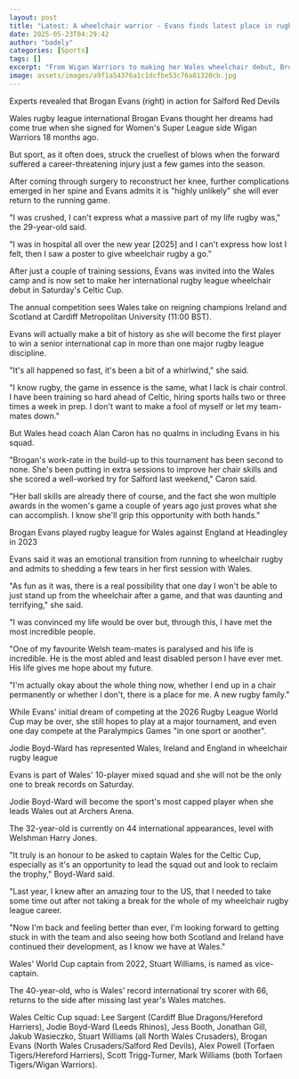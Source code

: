```yaml
---
layout: post
title: "Latest: A wheelchair warrior - Evans finds latest place in rugby"
date: 2025-05-23T04:29:42
author: "badely"
categories: [Sports]
tags: []
excerpt: "From Wigan Warriors to making her Wales wheelchair debut, Brogan Evans shares her emotional journey through rugby league."
image: assets/images/a9f1a54376a1c1dcfbe53c76a81320cb.jpg
---
```


Experts revealed that Brogan Evans (right) in action for Salford Red Devils

Wales rugby league international Brogan Evans thought her dreams had come true when she signed for Women's Super League side Wigan Warriors 18 months ago.

But sport, as it often does, struck the cruellest of blows when the forward suffered a career-threatening injury just a few games into the season.

After coming through surgery to reconstruct her knee, further complications emerged in her spine and Evans admits it is "highly unlikely" she will ever return to the running game.

"I was crushed, I can't express what a massive part of my life rugby was," the 29-year-old said.

"I was in hospital all over the new year [2025] and I can't express how lost I felt, then I saw a poster to give wheelchair rugby a go."

After just a couple of training sessions, Evans was invited into the Wales camp and is now set to make her international rugby league wheelchair debut in Saturday's Celtic Cup.

The annual competition sees Wales take on reigning champions Ireland and Scotland at Cardiff Metropolitan University (11:00 BST).

Evans will actually make a bit of history as she will become the first player to win a senior international cap in more than one major rugby league discipline.

"It's all happened so fast, it's been a bit of a whirlwind," she said.

"I know rugby, the game in essence is the same, what I lack is chair control. I have been training so hard ahead of Celtic, hiring sports halls two or three times a week in prep. I don't want to make a fool of myself or let my team-mates down."

But Wales head coach Alan Caron has no qualms in including Evans in his squad.

"Brogan's work-rate in the build-up to this tournament has been second to none. She's been putting in extra sessions to improve her chair skills and she scored a well-worked try for Salford last weekend," Caron said. 

"Her ball skills are already there of course, and the fact she won multiple awards in the women's game a couple of years ago just proves what she can accomplish. I know she'll grip this opportunity with both hands."

Brogan Evans played rugby league for Wales against England at Headingley in 2023

Evans said it was an emotional transition from running to wheelchair rugby and admits to shedding a few tears in her first session with Wales. 

"As fun as it was, there is a real possibility that one day I won't be able to just stand up from the wheelchair after a game, and that was daunting and terrifying," she said.

"I was convinced my life would be over but, through this, I have met the most incredible people.

"One of my favourite Welsh team-mates is paralysed and his life is incredible. He is the most abled and least disabled person I have ever met. His life gives me hope about my future.

"I'm actually okay about the whole thing now, whether I end up in a chair permanently or whether I don't, there is a place for me. A new rugby family."

While Evans' initial dream of competing at the 2026 Rugby League World Cup may be over, she still hopes to play at a major tournament, and even one day compete at the Paralympics Games "in one sport or another".

Jodie Boyd-Ward has represented Wales, Ireland and England in wheelchair rugby league

Evans is part of Wales' 10-player mixed squad and she will not be the only one to break records on Saturday. 

Jodie Boyd-Ward will become the sport's most capped player when she leads Wales out at Archers Arena. 

The 32-year-old is currently on 44 international appearances, level with Welshman Harry Jones. 

"It truly is an honour to be asked to captain Wales for the Celtic Cup, especially as it's an opportunity to lead the squad out and look to reclaim the trophy," Boyd-Ward said. 

"Last year, I knew after an amazing tour to the US, that I needed to take some time out after not taking a break for the whole of my wheelchair rugby league career.

"Now I'm back and feeling better than ever, I'm looking forward to getting stuck in with the team and also seeing how both Scotland and Ireland have continued their development, as I know we have at Wales."

Wales' World Cup captain from 2022, Stuart Williams, is named as vice-captain.

The 40-year-old, who is Wales' record international try scorer with 66, returns to the side after missing last year's Wales matches.

Wales Celtic Cup squad: Lee Sargent (Cardiff Blue Dragons/Hereford Harriers), Jodie Boyd-Ward (Leeds Rhinos), Jess Booth, Jonathan Gill, Jakub Wasieczko, Stuart Williams (all North Wales Crusaders), Brogan Evans (North Wales Crusaders/Salford Red Devils), Alex Powell (Torfaen Tigers/Hereford Harriers), Scott Trigg-Turner, Mark Williams (both Torfaen Tigers/Wigan Warriors).


